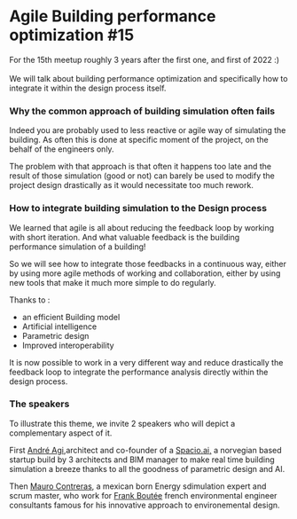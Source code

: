 # Agile Building performance optimization #15

For the 15th meetup roughly 3 years after the first one, and first of 2022 :) \
\
We will talk about building performance optimization and specifically how to integrate it within the design process itself.&#x20;

### **Why the common approach of building simulation often fails**

Indeed you are probably used to less reactive or agile way of simulating the building. As often this is done at specific moment of the project, on the behalf of the engineers only.&#x20;

The problem with that approach is that often it happens too late and the result of those simulation (good or not) can barely be used to modify the project design drastically as it would necessitate too much rework.&#x20;

### **How to integrate building simulation to the Design process**

We learned that agile is all about reducing the feedback loop by working with short iteration. And what valuable feedback is the building performance simulation of a building!

So we will see how to integrate those feedbacks in a continuous way, either by using more agile methods of working and collaboration, either by using new tools that make it much more simple to do regularly.

Thanks to :&#x20;

* an efficient Building model
* Artificial intelligence
* Parametric design
* Improved interoperability

It is now possible to work in a very different way and reduce drastically the feedback loop to integrate the performance analysis directly within the design process.&#x20;

### The speakers

To illustrate this theme, we invite 2 speakers who will depict a complementary aspect of it.&#x20;

First [André Agi](https://www.linkedin.com/in/andreagi/),architect and co-founder of a [Spacio.ai,](https://www.spacio.ai/) a norvegian based startup build by 3 architects and BIM manager to make real time building simulation a breeze thanks to all the goodness of parametric design and AI.

Then [Mauro Contreras](https://www.linkedin.com/in/mauro-p-contreras-702b4737/), a mexican born Energy sdimulation expert and scrum master, who work for [Frank Boutée](https://franck-boutte.com/?lang=en) french environmental engineer consultants famous for his innovative approach to environemental design.&#x20;

&#x20;



